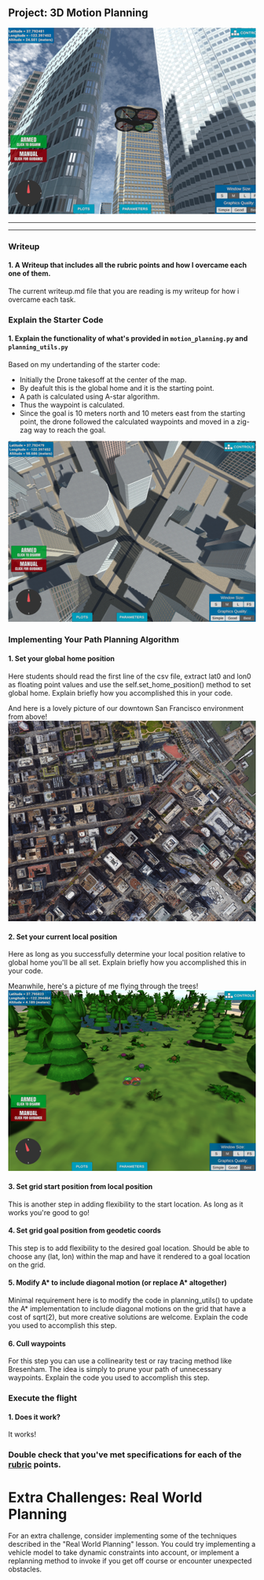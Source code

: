 ## Project: 3D Motion Planning
![Quad Image](./misc/enroute.png)

---

---
### Writeup 

#### 1. A Writeup that includes all the rubric points and how I overcame each one of them.  

The current writeup.md file that you are reading is my writeup for how i overcame each task. 

### Explain the Starter Code

#### 1. Explain the functionality of what's provided in `motion_planning.py` and `planning_utils.py`

Based on my undertanding of the starter code:

* Initially the Drone takesoff at the center of the map.
* By deafult this is the global home and it is the starting point.
* A path is calculated using A-star algorithm.
* Thus the waypoint is calculated.
* Since the goal is 10 meters north and 10 meters east from the starting point, the drone followed the calculated waypoints and moved in a zig-zag way to reach the goal.

![Top Down View](./misc/high_up.png)


### Implementing Your Path Planning Algorithm

#### 1. Set your global home position
Here students should read the first line of the csv file, extract lat0 and lon0 as floating point values and use the self.set_home_position() method to set global home. Explain briefly how you accomplished this in your code.


And here is a lovely picture of our downtown San Francisco environment from above!
![Map of SF](./misc/map.png)

#### 2. Set your current local position
Here as long as you successfully determine your local position relative to global home you'll be all set. Explain briefly how you accomplished this in your code.


Meanwhile, here's a picture of me flying through the trees!
![Forest Flying](./misc/in_the_trees.png)

#### 3. Set grid start position from local position
This is another step in adding flexibility to the start location. As long as it works you're good to go!

#### 4. Set grid goal position from geodetic coords
This step is to add flexibility to the desired goal location. Should be able to choose any (lat, lon) within the map and have it rendered to a goal location on the grid.

#### 5. Modify A* to include diagonal motion (or replace A* altogether)
Minimal requirement here is to modify the code in planning_utils() to update the A* implementation to include diagonal motions on the grid that have a cost of sqrt(2), but more creative solutions are welcome. Explain the code you used to accomplish this step.

#### 6. Cull waypoints 
For this step you can use a collinearity test or ray tracing method like Bresenham. The idea is simply to prune your path of unnecessary waypoints. Explain the code you used to accomplish this step.



### Execute the flight
#### 1. Does it work?
It works!

### Double check that you've met specifications for each of the [rubric](https://review.udacity.com/#!/rubrics/1534/view) points.
  
# Extra Challenges: Real World Planning

For an extra challenge, consider implementing some of the techniques described in the "Real World Planning" lesson. You could try implementing a vehicle model to take dynamic constraints into account, or implement a replanning method to invoke if you get off course or encounter unexpected obstacles.


